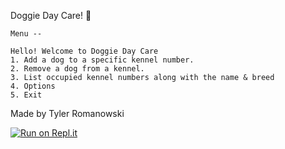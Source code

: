 Doggie Day Care! 🐾

    Menu -- 

    Hello! Welcome to Doggie Day Care
    1. Add a dog to a specific kennel number.
    2. Remove a dog from a kennel.
    3. List occupied kennel numbers along with the name & breed
    4. Options
    5. Exit

Made by Tyler Romanowski


[![Run on Repl.it](https://repl.it/badge/github/tr20229970/Doggy)](https://repl.it/github/tr20229970/Doggy)
